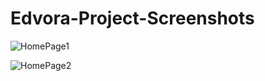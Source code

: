 # Edvora-Project-Screenshots

![HomePage1](https://user-images.githubusercontent.com/61162466/152636501-dc47154f-40cc-4403-9e89-544a757bbf0d.png)

![HomePage2](https://user-images.githubusercontent.com/61162466/152636560-7882f8d8-dfff-4986-9ddb-8840fd92054f.png)
